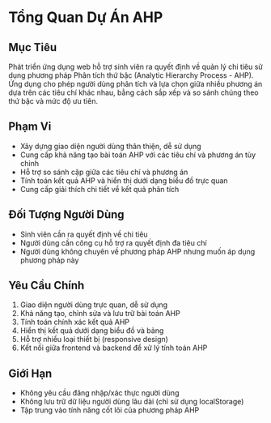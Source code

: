 # Tổng Quan Dự Án AHP

## Mục Tiêu
Phát triển ứng dụng web hỗ trợ sinh viên ra quyết định về quản lý chi tiêu sử dụng phương pháp Phân tích thứ bậc (Analytic Hierarchy Process - AHP). Ứng dụng cho phép người dùng phân tích và lựa chọn giữa nhiều phương án dựa trên các tiêu chí khác nhau, bằng cách sắp xếp và so sánh chúng theo thứ bậc và mức độ ưu tiên.

## Phạm Vi
- Xây dựng giao diện người dùng thân thiện, dễ sử dụng
- Cung cấp khả năng tạo bài toán AHP với các tiêu chí và phương án tùy chỉnh
- Hỗ trợ so sánh cặp giữa các tiêu chí và phương án
- Tính toán kết quả AHP và hiển thị dưới dạng biểu đồ trực quan
- Cung cấp giải thích chi tiết về kết quả phân tích

## Đối Tượng Người Dùng
- Sinh viên cần ra quyết định về chi tiêu
- Người dùng cần công cụ hỗ trợ ra quyết định đa tiêu chí
- Người dùng không chuyên về phương pháp AHP nhưng muốn áp dụng phương pháp này

## Yêu Cầu Chính
1. Giao diện người dùng trực quan, dễ sử dụng
2. Khả năng tạo, chỉnh sửa và lưu trữ bài toán AHP
3. Tính toán chính xác kết quả AHP
4. Hiển thị kết quả dưới dạng biểu đồ và bảng
5. Hỗ trợ nhiều loại thiết bị (responsive design)
6. Kết nối giữa frontend và backend để xử lý tính toán AHP

## Giới Hạn
- Không yêu cầu đăng nhập/xác thực người dùng
- Không lưu trữ dữ liệu người dùng lâu dài (chỉ sử dụng localStorage)
- Tập trung vào tính năng cốt lõi của phương pháp AHP